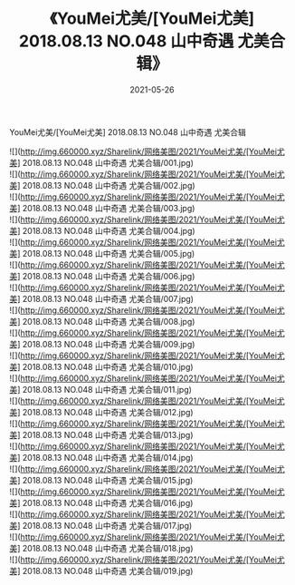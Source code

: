 ﻿---
layout: post
title:  《YouMei尤美/[YouMei尤美] 2018.08.13 NO.048 山中奇遇 尤美合辑》
date:   2021-05-26
img: http://img.660000.xyz/Sharelink/网络美图/2021/YouMei尤美/[YouMei尤美] 2018.08.13 NO.048 山中奇遇 尤美合辑/000.jpg
categories: [美女, 清纯, 唯美]
---

YouMei尤美/[YouMei尤美] 2018.08.13 NO.048 山中奇遇 尤美合辑

 ![](http://img.660000.xyz/Sharelink/网络美图/2021/YouMei尤美/[YouMei尤美] 2018.08.13 NO.048 山中奇遇 尤美合辑/001.jpg) <br>![](http://img.660000.xyz/Sharelink/网络美图/2021/YouMei尤美/[YouMei尤美] 2018.08.13 NO.048 山中奇遇 尤美合辑/002.jpg) <br>![](http://img.660000.xyz/Sharelink/网络美图/2021/YouMei尤美/[YouMei尤美] 2018.08.13 NO.048 山中奇遇 尤美合辑/003.jpg) <br>![](http://img.660000.xyz/Sharelink/网络美图/2021/YouMei尤美/[YouMei尤美] 2018.08.13 NO.048 山中奇遇 尤美合辑/004.jpg) <br>![](http://img.660000.xyz/Sharelink/网络美图/2021/YouMei尤美/[YouMei尤美] 2018.08.13 NO.048 山中奇遇 尤美合辑/005.jpg) <br>![](http://img.660000.xyz/Sharelink/网络美图/2021/YouMei尤美/[YouMei尤美] 2018.08.13 NO.048 山中奇遇 尤美合辑/006.jpg) <br>![](http://img.660000.xyz/Sharelink/网络美图/2021/YouMei尤美/[YouMei尤美] 2018.08.13 NO.048 山中奇遇 尤美合辑/007.jpg) <br>![](http://img.660000.xyz/Sharelink/网络美图/2021/YouMei尤美/[YouMei尤美] 2018.08.13 NO.048 山中奇遇 尤美合辑/008.jpg) <br>![](http://img.660000.xyz/Sharelink/网络美图/2021/YouMei尤美/[YouMei尤美] 2018.08.13 NO.048 山中奇遇 尤美合辑/009.jpg) <br>![](http://img.660000.xyz/Sharelink/网络美图/2021/YouMei尤美/[YouMei尤美] 2018.08.13 NO.048 山中奇遇 尤美合辑/010.jpg) <br>![](http://img.660000.xyz/Sharelink/网络美图/2021/YouMei尤美/[YouMei尤美] 2018.08.13 NO.048 山中奇遇 尤美合辑/011.jpg) <br>![](http://img.660000.xyz/Sharelink/网络美图/2021/YouMei尤美/[YouMei尤美] 2018.08.13 NO.048 山中奇遇 尤美合辑/012.jpg) <br>![](http://img.660000.xyz/Sharelink/网络美图/2021/YouMei尤美/[YouMei尤美] 2018.08.13 NO.048 山中奇遇 尤美合辑/013.jpg) <br>![](http://img.660000.xyz/Sharelink/网络美图/2021/YouMei尤美/[YouMei尤美] 2018.08.13 NO.048 山中奇遇 尤美合辑/014.jpg) <br>![](http://img.660000.xyz/Sharelink/网络美图/2021/YouMei尤美/[YouMei尤美] 2018.08.13 NO.048 山中奇遇 尤美合辑/015.jpg) <br>![](http://img.660000.xyz/Sharelink/网络美图/2021/YouMei尤美/[YouMei尤美] 2018.08.13 NO.048 山中奇遇 尤美合辑/016.jpg) <br>![](http://img.660000.xyz/Sharelink/网络美图/2021/YouMei尤美/[YouMei尤美] 2018.08.13 NO.048 山中奇遇 尤美合辑/017.jpg) <br>![](http://img.660000.xyz/Sharelink/网络美图/2021/YouMei尤美/[YouMei尤美] 2018.08.13 NO.048 山中奇遇 尤美合辑/018.jpg) <br>![](http://img.660000.xyz/Sharelink/网络美图/2021/YouMei尤美/[YouMei尤美] 2018.08.13 NO.048 山中奇遇 尤美合辑/019.jpg) <br>